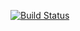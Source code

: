 [![Build Status](https://travis-ci.org/AgtLucas/test-travis.png?branch=master)](https://travis-ci.org/AgtLucas/test-travis)
